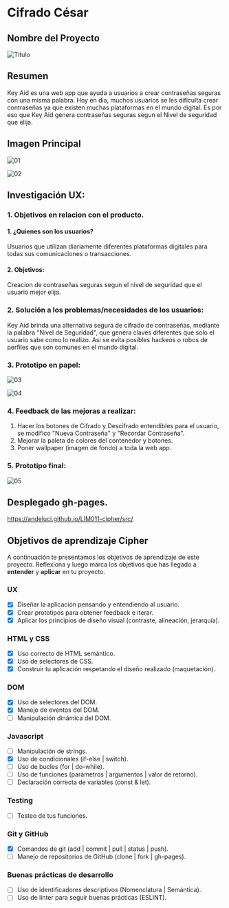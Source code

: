 # Cifrado César

## Nombre del Proyecto

![Titulo](https://andeluci.github.io/LIM011-cipher/src/img/Key-AID-LOGO.png)

## Resumen

Key Aid es una web app que ayuda a usuarios a crear contraseñas seguras con una misma palabra. Hoy en dia, muchos usuarios se les dificulta crear contraseñas ya que existen muchas plataformas en el mundo digital. Es por eso que Key Aid genera contraseñas seguras segun el Nivel de seguridad que elija.

## Imagen Principal

![01](https://github.com/andeluci/LIM011-cipher/blob/master/src/img/Pantalla_1_KeyAid.png?raw=true)

![02](https://github.com/andeluci/LIM011-cipher/blob/master/src/img/Pantalla_2_KeyAid.png?raw=true)

## Investigación UX:

### 1. Objetivos en relacion con el producto.
  #### 1. ¿Quienes son los usuarios?
  Usuarios que utilizan diariamente diferentes plataformas digitales para todas sus comunicaciones o transacciones.
  #### 2. Objetivos:
  Creacion de contraseñas seguras segun el nivel de seguridad que el usuario mejor elija.

### 2. Solución a los problemas/necesidades de los usuarios:
Key Aid brinda una alternativa segura de cifrado de contraseñas, mediante la palabra "Nivel de Seguridad", que genera claves diferentes que solo el usuario sabe como lo realizo. Asi se evita posibles hackeos o robos de perfiles que son comunes en el mundo digital.

### 3. Prototipo en papel:

![03](https://github.com/andeluci/LIM011-cipher/blob/master/src/img/Prototip_KeyAid_1.jpg?raw=true)

![04](https://github.com/andeluci/LIM011-cipher/blob/master/src/img/Prototip_KeyAid_2.jpg?raw=true)

### 4. Feedback de las mejoras a realizar:

1. Hacer los botones de Cifrado y Descifrado entendibles para el usuario, se modifico "Nueva Contraseña" y "Recordar Contraseña".
2. Mejorar la paleta de colores del contenedor y botones.
3. Poner wallpaper (imagen de fondo) a toda la web app.

### 5. Prototipo final:

![05](https://github.com/andeluci/LIM011-cipher/blob/master/src/img/Prototip_KeyAid_Figma.png?raw=true)

## Desplegado gh-pages.

https://andeluci.github.io/LIM011-cipher/src/


## Objetivos de aprendizaje Cipher

A continuación te presentamos los objetivos de aprendizaje de este proyecto. Reflexiona y luego marca los objetivos que has llegado a **entender** y **aplicar** en tu proyecto.

### UX

- [X] Diseñar la aplicación pensando y entendiendo al usuario.
- [X] Crear prototipos para obtener feedback e iterar.
- [X] Aplicar los principios de diseño visual (contraste, alineación, jerarquía).

### HTML y CSS

- [X] Uso correcto de HTML semántico.
- [X] Uso de selectores de CSS.
- [X] Construir tu aplicación respetando el diseño realizado (maquetación).

### DOM

- [X] Uso de selectores del DOM. 
- [X] Manejo de eventos del DOM.
- [ ] Manipulación dinámica del DOM.

### Javascript

- [ ] Manipulación de strings.
- [X] Uso de condicionales (if-else | switch).
- [ ] Uso de bucles (for | do-while).	
- [ ] Uso de funciones (parámetros | argumentos | valor de retorno).
- [ ] Declaración correcta de variables (const & let).

### Testing
- [ ] Testeo de tus funciones.

### Git y GitHub
- [X] Comandos de git (add | commit | pull | status | push).
- [ ] Manejo de repositorios de GitHub (clone | fork | gh-pages).

### Buenas prácticas de desarrollo
- [ ] Uso de identificadores descriptivos (Nomenclatura | Semántica).
- [ ] Uso de linter para seguir buenas prácticas (ESLINT).

